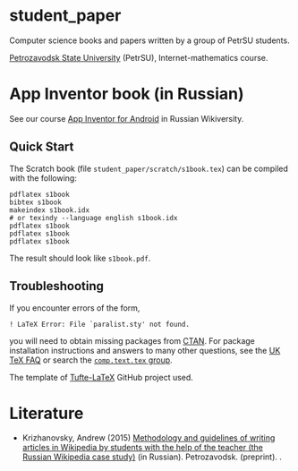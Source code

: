 student_paper
=============

Computer science books and papers written by a group of PetrSU students.

[Petrozavodsk State University](https://en.wikipedia.org/wiki/Petrozavodsk_State_University) (PetrSU), Internet-mathematics course.

# App Inventor book (in Russian)

See our course [App Inventor for Android](https://ru.wikiversity.org/wiki/App_Inventor) in Russian Wikiversity.

## Quick Start

The Scratch book (file `student_paper/scratch/s1book.tex`) can be compiled with the following:

    pdflatex s1book
    bibtex s1book
    makeindex s1book.idx
    # or texindy --language english s1book.idx
    pdflatex s1book
    pdflatex s1book
    pdflatex s1book

The result should look like `s1book.pdf`.

## Troubleshooting

If you encounter errors of the form,

    ! LaTeX Error: File `paralist.sty' not found.

you will need to obtain missing packages from [CTAN](http://ctan.org).
For package installation instructions and answers to many other
questions, see the [UK TeX FAQ](http://www.tex.ac.uk/faq/) or search the [`comp.text.tex` group](http://groups.google.com/group/comp.text.tex).

The template of [Tufte-LaTeX](https://github.com/Tufte-LaTeX/tufte-latex) GitHub project used.

# Literature

   * Krizhanovsky, Andrew (2015) [Methodology and guidelines of writing articles in Wikipedia by students with the help of the teacher (the Russian Wikipedia case study)](http://nauchkor.ru/pubs/rabota-v-viki-srede-na-primere-russkoy-vikipedii-5690f7f35f1be74d9400018e) (in Russian). Petrozavodsk. (preprint). 
.
